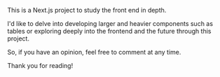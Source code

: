 This is a Next.js project to study the front end in depth.

I'd like to delve into developing larger and heavier components such as tables or exploring deeply into the frontend and the future through this project.

So, if you have an opinion, feel free to comment at any time.

Thank you for reading!